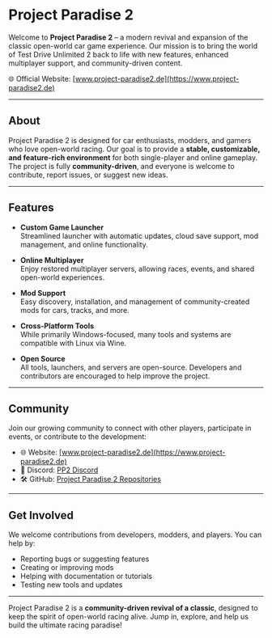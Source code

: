 # Project Paradise 2

Welcome to **Project Paradise 2** – a modern revival and expansion of the classic open-world car game experience. Our mission is to bring the world of Test Drive Unlimited 2 back to life with new features, enhanced multiplayer support, and community-driven content.

🌐 Official Website: [www.project-paradise2.de](https://www.project-paradise2.de)

---

## About

Project Paradise 2 is designed for car enthusiasts, modders, and gamers who love open-world racing. Our goal is to provide a **stable, customizable, and feature-rich environment** for both single-player and online gameplay. The project is fully **community-driven**, and everyone is welcome to contribute, report issues, or suggest new ideas.

---

## Features

- **Custom Game Launcher**  
  Streamlined launcher with automatic updates, cloud save support, mod management, and online functionality.

- **Online Multiplayer**  
  Enjoy restored multiplayer servers, allowing races, events, and shared open-world experiences.

- **Mod Support**  
  Easy discovery, installation, and management of community-created mods for cars, tracks, and more.

- **Cross-Platform Tools**  
  While primarily Windows-focused, many tools and systems are compatible with Linux via Wine.

- **Open Source**  
  All tools, launchers, and servers are open-source. Developers and contributors are encouraged to help improve the project.

---

## Community

Join our growing community to connect with other players, participate in events, or contribute to the development:

- 🌐 Website: [www.project-paradise2.de](https://www.project-paradise2.de)  
- 📢 Discord: [PP2 Discord](https://discord.gg/Kx7hKwgkbE)
- 🛠 GitHub: [Project Paradise 2 Repositories](https://github.com/orgs/Project-Paradise-2/repositories)

---

## Get Involved

We welcome contributions from developers, modders, and players. You can help by:

- Reporting bugs or suggesting features  
- Creating or improving mods  
- Helping with documentation or tutorials  
- Testing new tools and updates  

---

Project Paradise 2 is a **community-driven revival of a classic**, designed to keep the spirit of open-world racing alive. Jump in, explore, and help us build the ultimate racing paradise!
